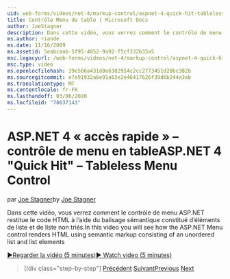 ```yaml
---
uid: web-forms/videos/net-4/markup-control/aspnet-4-quick-hit-tableless-menu-control
title: Contrôle Menu de table | Microsoft Docs
author: JoeStagner
description: Dans cette vidéo, vous verrez comment le contrôle de menu ASP.NET restitue le code HTML à l’aide du balisage sémantique constitué d’éléments de liste et de liste non triés.
ms.author: riande
ms.date: 11/16/2009
ms.assetid: 5eabcaab-5f95-4052-9a92-f5cf332b35a5
msc.legacyurl: /web-forms/videos/net-4/markup-control/aspnet-4-quick-hit-tableless-menu-control
msc.type: video
ms.openlocfilehash: 39e566a431d0e6382954c2cc2773451d20bc382b
ms.sourcegitcommit: e7e91932a6e91a63e2e46417626f39d6b244a3ab
ms.translationtype: MT
ms.contentlocale: fr-FR
ms.lasthandoff: 03/06/2020
ms.locfileid: "78637143"
---
```

# <a name="aspnet-4-quick-hit--tableless-menu-control"></a><span data-ttu-id="ad3bf-103">ASP.NET 4 « accès rapide » – contrôle de menu en table</span><span class="sxs-lookup"><span data-stu-id="ad3bf-103">ASP.NET 4 "Quick Hit" – Tableless Menu Control</span></span>

<span data-ttu-id="ad3bf-104">par [Joe Stagner](https://github.com/JoeStagner)</span><span class="sxs-lookup"><span data-stu-id="ad3bf-104">by [Joe Stagner](https://github.com/JoeStagner)</span></span>

<span data-ttu-id="ad3bf-105">Dans cette vidéo, vous verrez comment le contrôle de menu ASP.NET restitue le code HTML à l’aide du balisage sémantique constitué d’éléments de liste et de liste non triés.</span><span class="sxs-lookup"><span data-stu-id="ad3bf-105">In this video you will see how the ASP.NET Menu control renders HTML using semantic markup consisting of an unordered list and list elements</span></span> 

[<span data-ttu-id="ad3bf-106">&#9654;Regarder la vidéo (5 minutes)</span><span class="sxs-lookup"><span data-stu-id="ad3bf-106">&#9654; Watch video (5 minutes)</span></span>](https://channel9.msdn.com/Blogs/ASP-NET-Site-Videos/aspnet-4-quick-hit-tableless-menu-control)

> [!div class="step-by-step"]
> <span data-ttu-id="ad3bf-107">[Précédent](aspnet-4-quick-hit-table-free-templated-controls.md)
> [Suivant](aspnet-4-quick-hit-hidden-field-divs.md)</span><span class="sxs-lookup"><span data-stu-id="ad3bf-107">[Previous](aspnet-4-quick-hit-table-free-templated-controls.md)
[Next](aspnet-4-quick-hit-hidden-field-divs.md)</span></span>
